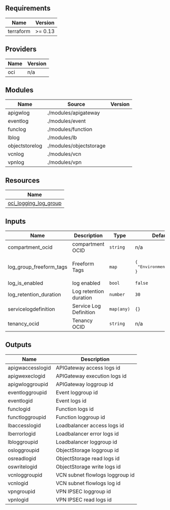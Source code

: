 ## Requirements

| Name | Version |
|------|---------|
| terraform | >= 0.13 |

## Providers

| Name | Version |
|------|---------|
| oci | n/a |

## Modules

| Name | Source | Version |
|------|--------|---------|
| apigwlog | ./modules/apigateway |  |
| eventlog | ./modules/event |  |
| funclog | ./modules/function |  |
| lblog | ./modules/lb |  |
| objectstorelog | ./modules/objectstorage |  |
| vcnlog | ./modules/vcn |  |
| vpnlog | ./modules/vpn |  |

## Resources

| Name |
|------|
| [oci_logging_log_group](https://registry.terraform.io/providers/hashicorp/oci/latest/docs/resources/logging_log_group) |

## Inputs

| Name | Description | Type | Default | Required |
|------|-------------|------|---------|:--------:|
| compartment\_ocid | compartment OCID | `string` | n/a | yes |
| log\_group\_freeform\_tags | Freeform Tags | `map` | <pre>{<br>  "Environment": "Dev"<br>}</pre> | no |
| log\_is\_enabled | log enabled | `bool` | `false` | no |
| log\_retention\_duration | Log retention duration | `number` | `30` | no |
| servicelogdefinition | Service Log Definition | `map(any)` | `{}` | no |
| tenancy\_ocid | Tenancy OCID | `string` | n/a | yes |

## Outputs

| Name | Description |
|------|-------------|
| apigwaccesslogid | APIGateway access logs id |
| apigwexeclogid | APIGateway execution logs id |
| apigwloggroupid | APIGateway loggroup id |
| eventloggroupid | Event loggroup id |
| eventlogid | Event logs id |
| funclogid | Function logs id |
| functloggroupid | Function loggroup id |
| lbaccesslogid | Loadbalancer access logs id |
| lberrorlogid | Loadbalancer error logs id |
| lbloggroupid | Loadbalancer loggroup id |
| osloggroupid | ObjectStorage loggroup id |
| osreadlogid | ObjectStorage read logs id |
| oswritelogid | ObjectStorage write logs id |
| vcnloggroupid | VCN subnet flowlogs loggroup id |
| vcnlogid | VCN subnet flowlogs log id |
| vpngroupid | VPN IPSEC loggroup id |
| vpnlogid | VPN  IPSEC read logs id |
